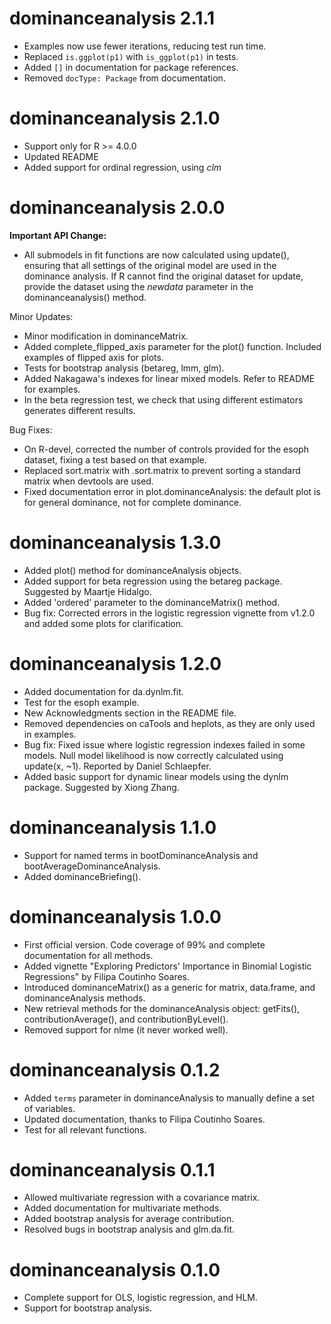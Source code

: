 # dominanceanalysis 2.1.1

- Examples now use fewer iterations, reducing test run time.
- Replaced `is.ggplot(p1)` with `is_ggplot(p1)` in tests.
- Added `[]` in documentation for package references.
- Removed `docType: Package` from documentation.

# dominanceanalysis 2.1.0

* Support only for R >= 4.0.0
* Updated README
* Added support for ordinal regression, using *clm*

# dominanceanalysis 2.0.0

**Important API Change:**

* All submodels in fit functions are now calculated using update(), ensuring that all settings of the original model are used in the dominance analysis. If R cannot find the original dataset for update, provide the dataset using the *newdata* parameter in the dominanceanalysis() method.

Minor Updates:
- Minor modification in dominanceMatrix.
- Added complete_flipped_axis parameter for the plot() function. Included examples of flipped axis for plots.
- Tests for bootstrap analysis (betareg, lmm, glm).
- Added Nakagawa's indexes for linear mixed models. Refer to README for examples.
- In the beta regression test, we check that using different estimators generates different results.

Bug Fixes:
- On R-devel, corrected the number of controls provided for the esoph dataset, fixing a test based on that example.
- Replaced sort.matrix with .sort.matrix to prevent sorting a standard matrix when devtools are used.
- Fixed documentation error in plot.dominanceAnalysis: the default plot is for general dominance, not for complete dominance.

# dominanceanalysis 1.3.0

- Added plot() method for dominanceAnalysis objects.
- Added support for beta regression using the betareg package. Suggested by Maartje Hidalgo.
- Added 'ordered' parameter to the dominanceMatrix() method.
- Bug fix: Corrected errors in the logistic regression vignette from v1.2.0 and added some plots for clarification.

# dominanceanalysis 1.2.0

- Added documentation for da.dynlm.fit.
- Test for the esoph example.
- New Acknowledgments section in the README file.
- Removed dependencies on caTools and heplots, as they are only used in examples.
- Bug fix: Fixed issue where logistic regression indexes failed in some models. Null model likelihood is now correctly calculated using update(x, ~1). Reported by Daniel Schlaepfer.
- Added basic support for dynamic linear models using the dynlm package. Suggested by Xiong Zhang.

# dominanceanalysis 1.1.0

- Support for named terms in bootDominanceAnalysis and bootAverageDominanceAnalysis.
- Added dominanceBriefing().

# dominanceanalysis 1.0.0

- First official version. Code coverage of 99% and complete documentation for all methods.
- Added vignette "Exploring Predictors' Importance in Binomial Logistic Regressions" by Filipa Coutinho Soares.
- Introduced dominanceMatrix() as a generic for matrix, data.frame, and dominanceAnalysis methods.
- New retrieval methods for the dominanceAnalysis object: getFits(), contributionAverage(), and contributionByLevel().
- Removed support for nlme (it never worked well).

# dominanceanalysis 0.1.2

- Added `terms` parameter in dominanceAnalysis to manually define a set of variables.
- Updated documentation, thanks to Filipa Coutinho Soares.
- Test for all relevant functions.

# dominanceanalysis 0.1.1

- Allowed multivariate regression with a covariance matrix.
- Added documentation for multivariate methods.
- Added bootstrap analysis for average contribution.
- Resolved bugs in bootstrap analysis and glm.da.fit.

# dominanceanalysis 0.1.0

- Complete support for OLS, logistic regression, and HLM.
- Support for bootstrap analysis.

